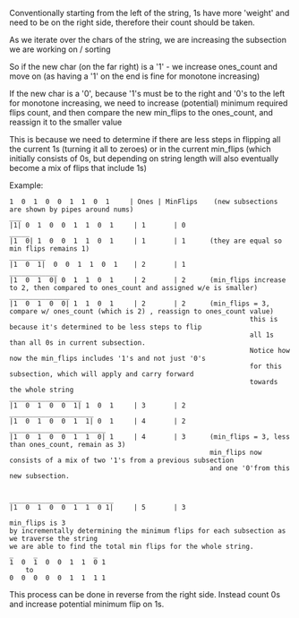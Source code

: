 Conventionally starting from the left of the string,
1s have more 'weight' and need to be on the right side, 
therefore their count should be taken.

As we iterate over the chars of the string, 
we are increasing the subsection we are working on / sorting

So if the new char (on the far right) is a '1' - we increase ones_count and move on (as having a '1' on the end is fine for monotone increasing)

If the new char is a '0', because '1's must be to the right and '0's to the left for monotone increasing,
we need to increase (potential) minimum required flips count,
and then compare the new min_flips to the ones_count, and reassign it to the smaller value

This is because we need to determine if there are less steps 
in flipping all the current 1s (turning it all to zeroes)
or in the current min_flips (which initially consists of 0s, but depending on string length will also eventually become a mix of flips that include 1s)

Example:
```
1  0  1  0  0  1  1  0  1     | Ones | MinFlips    (new subsections are shown by pipes around nums)
___
|1| 0  1  0  0  1  1  0  1     | 1       | 0
_____
|1  0| 1  0  0  1  1  0  1     | 1       | 1      (they are equal so min flips remains 1)
_________
|1  0  1|  0  0  1  1  0  1    | 2       | 1
____________
|1  0  1  0| 0  1  1  0  1     | 2       | 2      (min_flips increase to 2, then compared to ones_count and assigned w/e is smaller)
_______________
|1  0  1  0  0| 1  1  0  1     | 2       | 2      (min_flips = 3, compare w/ ones_count (which is 2) , reassign to ones_count value)
                                                            this is because it's determined to be less steps to flip 
                                                            all 1s than all 0s in current subsection.
                                                            Notice how now the min_flips includes '1's and not just '0's
                                                            for this subsection, which will apply and carry forward 
                                                            towards the whole string
__________________ 
|1  0  1  0  0  1| 1  0  1     | 3       | 2
_____________________
|1  0  1  0  0  1  1| 0  1     | 4       | 2
________________________
|1  0  1  0  0  1  1  0| 1     | 4       | 3      (min_flips = 3, less than ones_count, remain as 3)
                                                  min_flips now consists of a mix of two '1's from a previous subsection
                                                  and one '0'from this new subsection.
                                                  

__________________________
|1  0  1  0  0  1  1  0 1|     | 5       | 3

min_flips is 3
by incrementally determining the minimum flips for each subsection as we traverse the string
we are able to find the total min flips for the whole string.
_     _              _
1  0  1  0  0  1  1  0 1
    to
0  0  0  0  0  1  1  1 1
```

This process can be done in reverse from the right side.
Instead count 0s and increase potential minimum flip on 1s.



   
